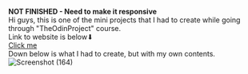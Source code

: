 **NOT FINISHED - Need to make it responsive** <br>
Hi guys, this is one of the mini projects that I had to create while going through "TheOdinProject" course. <br>
Link to website is below⬇ <br>
<a href="https://jarifahmad.github.io/TheOdinProject-LandingPage/">Click me</a> <br>
Down below is what I had to create, but with my own contents. <br>
![Screenshot (164)](https://user-images.githubusercontent.com/84423659/137620176-e851e272-e4d4-4ea6-99eb-cc3f308ecbdf.png)
